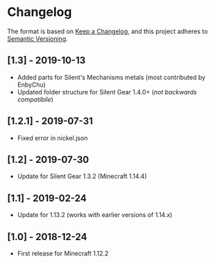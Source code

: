 # Changelog

The format is based on [Keep a Changelog](https://keepachangelog.com/en/1.0.0/),
and this project adheres to [Semantic Versioning](https://semver.org/spec/v2.0.0.html).

## [1.3] - 2019-10-13
- Added parts for Silent's Mechanisms metals (most contributed by EnbyChu)
- Updated folder structure for Silent Gear 1.4.0+ (_not backwards compatibile_)

## [1.2.1] - 2019-07-31
- Fixed error in nickel.json

## [1.2] - 2019-07-30
- Update for Silent Gear 1.3.2 (Minecraft 1.14.4)

## [1.1] - 2019-02-24
- Update for 1.13.2 (works with earlier versions of 1.14.x)

## [1.0] - 2018-12-24
- First release for Minecraft 1.12.2